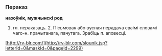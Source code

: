### Пераказ
**назоўнік, мужчынскі род**

1. гл. пераказаць. 2. Пісьмовая або вусная перадача сваімі словамі чаго-н. прачытанага, пачутага. Зрабіць п. аповесці.

<a rel="author">[http://rv-blr.com/](http://rv-blr.com/slounik.jsp?letterId=0&maskId=0&pageId=2299)</a>
